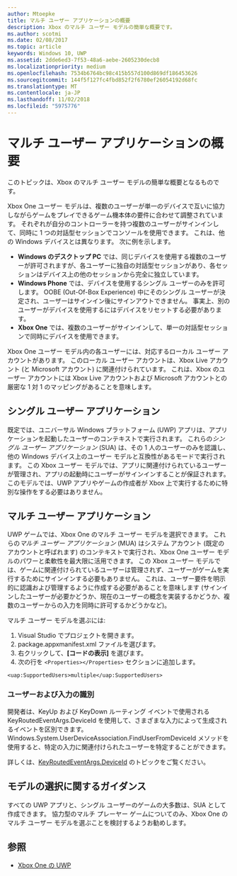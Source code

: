 ```yaml
---
author: Mtoepke
title: マルチ ユーザー アプリケーションの概要
description: Xbox のマルチ ユーザー モデルの簡単な概要です。
ms.author: scotmi
ms.date: 02/08/2017
ms.topic: article
keywords: Windows 10, UWP
ms.assetid: 2dde6ed3-7f53-48a6-aebe-2605230decb8
ms.localizationpriority: medium
ms.openlocfilehash: 7534b6764bc98c415b557d100d869df186453626
ms.sourcegitcommit: 144f5f127fc4fbd852f2f6780ef26054192d68fc
ms.translationtype: MT
ms.contentlocale: ja-JP
ms.lasthandoff: 11/02/2018
ms.locfileid: "5975776"
---
```

# <a name="introduction-to-multi-user-applications"></a>マルチ ユーザー アプリケーションの概要

このトピックは、Xbox のマルチ ユーザー モデルの簡単な概要となるものです。

Xbox One ユーザー モデルは、複数のユーザーが単一のデバイスで互いに協力しながらゲームをプレイできるゲーム機本体の要件に合わせて調整されています。 それぞれが自分のコントローラーを持つ複数のユーザーがサインインして、同時に 1 つの対話型セッションでコンソールを使用できます。 これは、他の Windows デバイスとは異なります。 次に例を示します。
* **Windows のデスクトップ PC** では、同じデバイスを使用する複数のユーザーが許可されますが、各ユーザーに独自の対話型セッションがあり、各セッションはデバイス上の他のセッションから完全に独立しています。
* **Windows Phone** では、デバイスを使用するシングル ユーザーのみを許可します。 OOBE (Out-Of-Box Experience) 中にそのシングル ユーザーが決定され、ユーザーはサインイン後にサインアウトできません。 事実上、別のユーザーがデバイスを使用するにはデバイスをリセットする必要があります。 
* **Xbox One** では、複数のユーザーがサインインして、単一の対話型セッションで同時にデバイスを使用できます。

Xbox One ユーザー モデル内の各ユーザーには、対応するローカル ユーザー アカウントがあります。 このローカル ユーザー アカウントは、Xbox Live アカウント (と Microsoft アカウント) に関連付けられています。 これは、Xbox のユーザー アカウントには Xbox Live アカウントおよび Microsoft アカウントとの厳密な 1 対 1 のマッピングがあることを意味します。

## <a name="single-user-applications"></a>シングル ユーザー アプリケーション
既定では、ユニバーサル Windows プラットフォーム (UWP) アプリは、アプリケーションを起動したユーザーのコンテキストで実行されます。 これらの*シングル ユーザー アプリケーション* (SUA) は、その 1 人のユーザーのみを認識し、他の Windows デバイス上のユーザー モデルと互換性があるモードで実行されます。 この Xbox ユーザー モデルでは、アプリに関連付けられているユーザーが管理され、アプリの起動時にユーザーがサインインすることが保証されます。 このモデルでは、UWP アプリやゲームの作成者が Xbox 上で実行するために特別な操作をする必要はありません。 

## <a name="multi-user-applications"></a>マルチ ユーザー アプリケーション
UWP ゲームでは、Xbox One のマルチ ユーザー モデルを選択できます。 これらの*マルチ ユーザー アプリケーション* (MUA) はシステム アカウント (既定のアカウントと呼ばれます) のコンテキストで実行され、Xbox One ユーザー モデルのパワーと柔軟性を最大限に活用できます。 この Xbox ユーザー モデルでは、ゲームに関連付けられているユーザーは管理されず、ユーザーがゲームを実行するためにサインインする必要もありません。 これは、ユーザー要件を明示的に認識および管理するように作成する必要があることを意味します (サインインしたユーザーが必要かどうか、現在のユーザーの概念を実装するかどうか、複数のユーザーからの入力を同時に許可するかどうかなど)。
   
マルチ ユーザー モデルを選ぶには:   
1. Visual Studio でプロジェクトを開きます。   
2. package.appxmanifest.xml ファイルを選びます。   
3. 右クリックして、**[コードの表示]** を選びます。   
4. 次の行を `<Properties></Properties>` セクションに追加します。

```
<uap:SupportedUsers>multiple</uap:SupportedUsers>
```

### <a name="identifying-users-and-inputs"></a>ユーザーおよび入力の識別
開発者は、KeyUp および KeyDown ルーティング イベントで使用される KeyRoutedEventArgs.DeviceId を使用して、さまざまな入力によって生成されるイベントを区別できます。
Windows.System.UserDeviceAssociation.FindUserFromDeviceId メソッドを使用すると、特定の入力に関連付けられたユーザーを特定することができます。

詳しくは、[KeyRoutedEventArgs.DeviceId](https://msdn.microsoft.com/library/windows/apps/windows.ui.xaml.input.keyroutedeventargs.deviceid) のトピックをご覧ください。


## <a name="guidance-on-which-model-to-choose"></a>モデルの選択に関するガイダンス
すべての UWP アプリと、シングル ユーザーのゲームの大多数は、SUA として作成できます。 協力型のマルチ プレーヤー ゲームについてのみ、Xbox One のマルチ ユーザー モデルを選ぶことを検討するようお勧めします。

## <a name="see-also"></a>参照
- [Xbox One の UWP](index.md)
